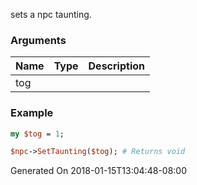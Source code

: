 sets a npc taunting.
### Arguments
**Name**|**Type**|**Description**
:---|:---|:---
tog||

### Example

```perl
my $tog = 1;

$npc->SetTaunting($tog); # Returns void
```


Generated On 2018-01-15T13:04:48-08:00